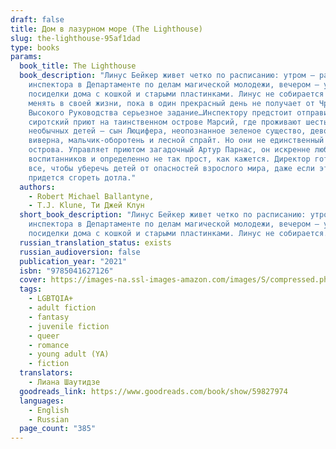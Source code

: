 ```yaml
---
draft: false
title: Дом в лазурном море (The Lighthouse)
slug: the-lighthouse-95af1dad
type: books
params:
  book_title: The Lighthouse
  book_description: "Линус Бейкер живет четко по расписанию: утром – работа
    инспектора в Департаменте по делам магической молодежи, вечером – уютные
    посиделки дома с кошкой и старыми пластинками. Линус не собирается ничего
    менять в своей жизни, пока в один прекрасный день не получает от Чрезвычайно
    Высокого Руководства серьезное задание…Инспектору предстоит отправиться в
    сиротский приют на таинственном острове Марсий, где проживают шесть
    необычных детей – сын Люцифера, неопознанное зеленое существо, девочка-гном,
    виверна, мальчик-оборотень и лесной спрайт. Но они не единственный секрет
    острова. Управляет приютом загадочный Артур Парнас, он искренне любит своих
    воспитанников и определенно не так прост, как кажется. Директор готов на
    все, чтобы уберечь детей от опасностей взрослого мира, даже если этом миру
    придется сгореть дотла."
  authors:
    - Robert Michael Ballantyne,
    - T.J. Klune, Ти Джей Клун
  short_book_description: "Линус Бейкер живет четко по расписанию: утром – работа
    инспектора в Департаменте по делам магической молодежи, вечером – уютные
    посиделки дома с кошкой и старыми пластинками. Линус не собирается..."
  russian_translation_status: exists
  russian_audioversion: false
  publication_year: "2021"
  isbn: "9785041627126"
  cover: https://images-na.ssl-images-amazon.com/images/S/compressed.photo.goodreads.com/books/1639553262i/59827974.jpg
  tags:
    - LGBTQIA+
    - adult fiction
    - fantasy
    - juvenile fiction
    - queer
    - romance
    - young adult (YA)
    - fiction
  translators:
    - Лиана Шаутидзе
  goodreads_link: https://www.goodreads.com/book/show/59827974
  languages:
    - English
    - Russian
  page_count: "385"
---
```

